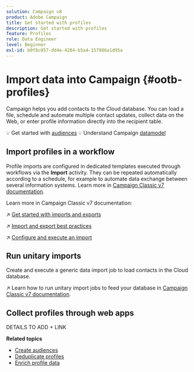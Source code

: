 ```yaml
---
solution: Campaign v8
product: Adobe Campaign
title: Get started with profiles
description: Get started with profiles
feature: Profiles
role: Data Engineer
level: Beginner
exl-id: b0f8c057-dd4e-4284-b5a4-157986a1d95a
---
```

# Import data into Campaign {#ootb-profiles}

Campaign helps you add contacts to the Cloud database. You can load a file, schedule and automate multiple contact updates, collect data on the Web, or enter profile information directly into the recipient table. 

:bulb: Get started with [audiences](audiences.md)
:bulb: Understand Campaign [datamodel](../dev/datamodel.md)

## Import profiles in a workflow

Profile imports are configured in dedicated templates executed through workflows via the **Import** activity. They can be repeated automatically according to a schedule, for example to automate data exchange between several information systems. Learn more in [Campaign Classic v7 documentation](https://experienceleague.adobe.com/docs/campaign-classic/using/getting-started/importing-and-exporting-data/import-export-workflows.html).


Learn more in Campaign Classic v7 documentation:

:arrow_upper_right: [Get started with imports and exports](https://experienceleague.adobe.com/docs/campaign-classic/using/getting-started/importing-and-exporting-data/get-started-data-import-export.html)

:arrow_upper_right: [Import and export best practices](https://experienceleague.adobe.com/docs/campaign-classic/using/getting-started/importing-and-exporting-data/best-practices/import-export-best-practices.html)

:arrow_upper_right: [Configure and execute an import](https://experienceleague.adobe.com/docs/campaign-classic/using/getting-started/importing-and-exporting-data/generic-imports-exports/executing-import-jobs.html)

## Run unitary imports

Create and execute a generic data import job to load contacts in the Cloud database.

:arrow_upper_right: Learn how to run unitary import jobs to feed your database in [Campaign Classic v7 documentation](https://experienceleague.adobe.com/docs/campaign-classic/using/getting-started/importing-and-exporting-data/generic-imports-exports/about-generic-imports-exports.html).

## Collect profiles through web apps

DETAILS TO ADD + LINK


**Related topics**

* [Create audiences](audiences.md)
* [Deduplicate profiles](https://experienceleague.adobe.com/docs/campaign-classic/using/automating-with-workflows/use-cases/data-management/deduplication-merge.html)
* [Enrich profile data](https://experienceleague.adobe.com/docs/campaign-classic/using/automating-with-workflows/use-cases/data-management/enriching-data.html)

